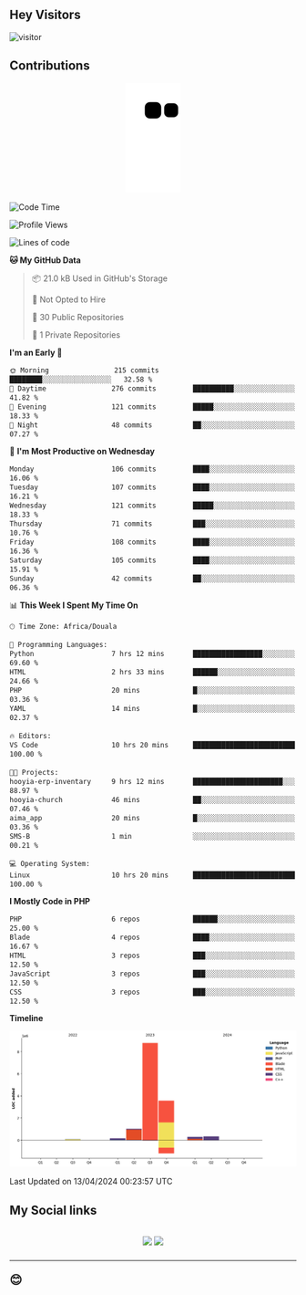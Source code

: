 ## Hey Visitors
![visitor](https://profile-counter.glitch.me/Fotsingboris/count.svg)

## Contributions
<p align="center">
  <img src="https://raw.githubusercontent.com/Fotsingboris/Fotsingboris/output/github-contribution-grid-snake.svg" />
</p>

<!--START_SECTION:waka-->
![Code Time](http://img.shields.io/badge/Code%20Time-938%20hrs%201%20min-blue)

![Profile Views](http://img.shields.io/badge/Profile%20Views-0-blue)

![Lines of code](https://img.shields.io/badge/From%20Hello%20World%20I%27ve%20Written-14.2%20million%20lines%20of%20code-blue)

**🐱 My GitHub Data** 

> 📦 21.0 kB Used in GitHub's Storage 
 > 
> 🚫 Not Opted to Hire
 > 
> 📜 30 Public Repositories 
 > 
> 🔑 1 Private Repositories 
 > 
**I'm an Early 🐤** 

```text
🌞 Morning                215 commits         ████████░░░░░░░░░░░░░░░░░   32.58 % 
🌆 Daytime                276 commits         ██████████░░░░░░░░░░░░░░░   41.82 % 
🌃 Evening                121 commits         █████░░░░░░░░░░░░░░░░░░░░   18.33 % 
🌙 Night                  48 commits          ██░░░░░░░░░░░░░░░░░░░░░░░   07.27 % 
```
📅 **I'm Most Productive on Wednesday** 

```text
Monday                   106 commits         ████░░░░░░░░░░░░░░░░░░░░░   16.06 % 
Tuesday                  107 commits         ████░░░░░░░░░░░░░░░░░░░░░   16.21 % 
Wednesday                121 commits         █████░░░░░░░░░░░░░░░░░░░░   18.33 % 
Thursday                 71 commits          ███░░░░░░░░░░░░░░░░░░░░░░   10.76 % 
Friday                   108 commits         ████░░░░░░░░░░░░░░░░░░░░░   16.36 % 
Saturday                 105 commits         ████░░░░░░░░░░░░░░░░░░░░░   15.91 % 
Sunday                   42 commits          ██░░░░░░░░░░░░░░░░░░░░░░░   06.36 % 
```


📊 **This Week I Spent My Time On** 

```text
🕑︎ Time Zone: Africa/Douala

💬 Programming Languages: 
Python                   7 hrs 12 mins       █████████████████░░░░░░░░   69.60 % 
HTML                     2 hrs 33 mins       ██████░░░░░░░░░░░░░░░░░░░   24.66 % 
PHP                      20 mins             █░░░░░░░░░░░░░░░░░░░░░░░░   03.36 % 
YAML                     14 mins             █░░░░░░░░░░░░░░░░░░░░░░░░   02.37 % 

🔥 Editors: 
VS Code                  10 hrs 20 mins      █████████████████████████   100.00 % 

🐱‍💻 Projects: 
hooyia-erp-inventary     9 hrs 12 mins       ██████████████████████░░░   88.97 % 
hooyia-church            46 mins             ██░░░░░░░░░░░░░░░░░░░░░░░   07.46 % 
aima_app                 20 mins             █░░░░░░░░░░░░░░░░░░░░░░░░   03.36 % 
SMS-B                    1 min               ░░░░░░░░░░░░░░░░░░░░░░░░░   00.21 % 

💻 Operating System: 
Linux                    10 hrs 20 mins      █████████████████████████   100.00 % 
```

**I Mostly Code in PHP** 

```text
PHP                      6 repos             ██████░░░░░░░░░░░░░░░░░░░   25.00 % 
Blade                    4 repos             ████░░░░░░░░░░░░░░░░░░░░░   16.67 % 
HTML                     3 repos             ███░░░░░░░░░░░░░░░░░░░░░░   12.50 % 
JavaScript               3 repos             ███░░░░░░░░░░░░░░░░░░░░░░   12.50 % 
CSS                      3 repos             ███░░░░░░░░░░░░░░░░░░░░░░   12.50 % 
```



**Timeline**

![Lines of Code chart](https://raw.githubusercontent.com/Fotsingboris/Fotsingboris/main/assets/bar_graph.png)


 Last Updated on 13/04/2024 00:23:57 UTC
<!--END_SECTION:waka-->

<h2>My Social links <h2>
<p align="center">
   <a href="https://linkedin.com/in/Fotsingboris-Mathieu"><img src="https://img.shields.io/badge/linkedin-%230077B5.svg?style=for-the-badge&logo=linkedin&logoColor=white"></a>
   <a href="https://instagram.com/Fotsingboris"><img src="https://img.shields.io/badge/instagram-%23E4405F.svg?style=for-the-badge&logo=Instagram&logoColor=white"></a>
  </p>
<hr>
😊
